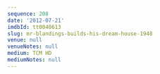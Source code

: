 ```yaml
---
sequence: 208
date: '2012-07-21'
imdbId: tt0040613
slug: mr-blandings-builds-his-dream-house-1948
venue: null
venueNotes: null
medium: TCM HD
mediumNotes: null
---
```


